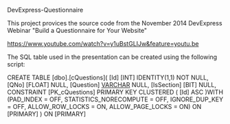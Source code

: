 DevExpress-Questionnaire

This project provices the source code from the November 2014 DevExpress Webinar "Build a Questionnaire for Your Website" 

https://www.youtube.com/watch?v=y1uBstGLIJw&feature=youtu.be


The SQL table used in the presentation can be created using the following script:

CREATE TABLE [dbo].[cQuestions](
	[Id] [INT] IDENTITY(1,1) NOT NULL,
	[QNo] [FLOAT] NULL,
	[Question] [VARCHAR](1024) NULL,
	[IsSection] [BIT] NULL,
 CONSTRAINT [PK_cQuestions] PRIMARY KEY CLUSTERED
(
	[Id] ASC
)WITH (PAD_INDEX = OFF, STATISTICS_NORECOMPUTE = OFF, IGNORE_DUP_KEY = OFF, ALLOW_ROW_LOCKS = ON, ALLOW_PAGE_LOCKS = ON) ON [PRIMARY]
) ON [PRIMARY]

